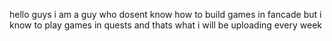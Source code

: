 hello guys
i am a guy who dosent know how to build games in fancade
but i know to play games in quests
and thats what i will be uploading every week
